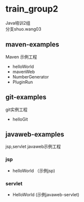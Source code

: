 # train_group2

Java培训2组  
分支shuo.wang03

## maven-examples

Maven 示例工程  
* helloWorld  
* mavenWeb  
* NumberGenerator  
* PluginRun  


## git-examples  

git实例工程  
* helloGit  


## javaweb-examples

jsp,servlet javaweb示例工程  

### jsp  

* helloWorld （示例jsp)  

### servlet
* HelloWorld (示例javaweb-servlet)  


